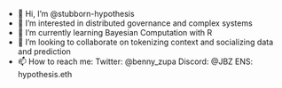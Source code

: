 - 👋 Hi, I’m @stubborn-hypothesis
- 👀 I’m interested in distributed governance and complex systems
- 🌱 I’m currently learning Bayesian Computation with R
- 💞️ I’m looking to collaborate on tokenizing context and socializing data and prediction
- 📫 How to reach me:
Twitter: @benny_zupa
Discord: @JBZ
ENS: hypothesis.eth

<!---
stubborn-hypothesis/stubborn-hypothesis is a ✨ special ✨ repository because its `README.md` (this file) appears on your GitHub profile.
You can click the Preview link to take a look at your changes.
--->
